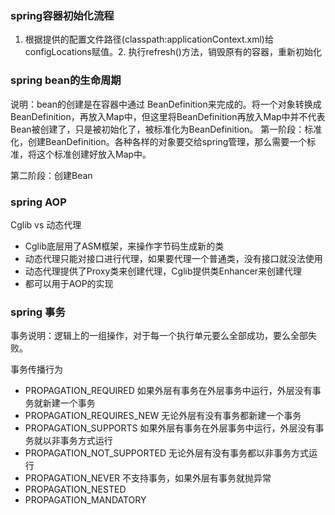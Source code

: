### spring容器初始化流程
1. 根据提供的配置文件路径(classpath:applicationContext.xml)给configLocations赋值。2. 执行refresh()方法，销毁原有的容器，重新初始化

### spring bean的生命周期
说明：bean的创建是在容器中通过 BeanDefinition来完成的。将一个对象转换成 BeanDefinition，再放入Map中，但这里将BeanDefinition再放入Map中并不代表Bean被创建了，只是被初始化了，被标准化为BeanDefinition。
第一阶段：标准化，创建BeanDefinition。各种各样的对象要交给spring管理，那么需要一个标准，将这个标准创建好放入Map中。

第二阶段：创建Bean
### spring AOP
Cglib vs 动态代理
* Cglib底层用了ASM框架，来操作字节码生成新的类
* 动态代理只能对接口进行代理，如果要代理一个普通类，没有接口就没法使用
* 动态代理提供了Proxy类来创建代理，Cglib提供类Enhancer来创建代理
* 都可以用于AOP的实现
### spring 事务
事务说明：逻辑上的一组操作，对于每一个执行单元要么全部成功，要么全部失败。

事务传播行为

* PROPAGATION_REQUIRED       如果外层有事务在外层事务中运行，外层没有事务就新建一个事务
* PROPAGATION_REQUIRES_NEW   无论外层有没有事务都新建一个事务
* PROPAGATION_SUPPORTS       如果外层有事务在外层事务中运行，外层没有事务就以非事务方式运行
* PROPAGATION_NOT_SUPPORTED  无论外层有没有事务都以非事务方式运行
* PROPAGATION_NEVER          不支持事务，如果外层有事务就抛异常
* PROPAGATION_NESTED
* PROPAGATION_MANDATORY

